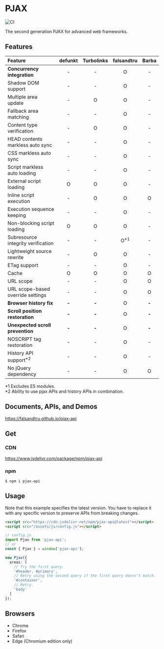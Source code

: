# PJAX

![CI](https://github.com/falsandtru/pjax-api/workflows/CI/badge.svg)

The second generation PJAX for advanced web frameworks.

## Features

|Feature|defunkt|Turbolinks|falsandtru|Barba|
|:------|:-----:|:--------:|:--------:|:---:|
|**Concurrency integration**|-|-|O|-|
|Shadow DOM support|-|-|O|-|
|Multiple area update|-|O|O|-|
|Fallback area matching|-|-|O|-|
|Content type verification|-|O|O|-|
|HEAD contents markless auto sync|-|-|O|-|
|CSS markless auto sync|-|-|O|-|
|Script markless auto loading|-|-|O|-|
|External script loading|O|O|O|-|
|Inline script execution|-|O|O|O|
|Execution sequence keeping|-|-|O|-|
|Non-blocking script loading|O|O|O|-|
|Subresource integrity verification|-|-|O<sup>\*1</sup>|-|
|Lightweight source rewrite|-|O|O|-|
|ETag support|-|-|O|-|
|Cache|O|O|O|O|
|URL scope|-|-|O|O|
|URL scope-based override settings|-|-|O|O|
|**Browser history fix**|**-**|**-**|O|**-**|
|**Scroll position restoration**|**-**|**-**|O|**-**|
|**Unexpected scroll prevention**|**-**|**-**|O|**-**|
|NOSCRIPT tag restoration|-|-|O|-|
|History API support<sup>\*2</sup>|-|-|O|-|
|No jQuery dependency|-|-|O|O|

\*1 Excludes ES modules.\
\*2 Ability to use pjax APIs and history APIs in combination.

## Documents, APIs, and Demos

https://falsandtru.github.io/pjax-api

## Get

### CDN

https://www.jsdelivr.com/package/npm/pjax-api

### npm

```
$ npm i pjax-api
```

## Usage

Note that this example specifies the latest version. You have to replace it with any specific version to preserve APIs from breaking changes.

```html
<script src="https://cdn.jsdelivr.net/npm/pjax-api@latest"></script>
<script src="/assets/js/config.js"></script>
```

```ts
// config.js
import Pjax from 'pjax-api';
// or
const { Pjax } = window['pjax-api'];

new Pjax({
  areas: [
    // Try the first query.
    '#header, #primary',
    // Retry using the second query if the first query doesn't match.
    '#container',
    // Retry.
    'body'
  ]
});
```

## Browsers

- Chrome
- Firefox
- Safari
- Edge (Chromium edition only)

